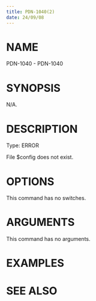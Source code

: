 ```yaml
---
title: PDN-1040(2)
date: 24/09/08
---
```


# NAME

PDN-1040 - PDN-1040

# SYNOPSIS

N/A.

# DESCRIPTION

Type: ERROR

File $config does not exist.

# OPTIONS

This command has no switches.

# ARGUMENTS

This command has no arguments.

# EXAMPLES

# SEE ALSO
